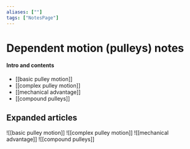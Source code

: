 ```yaml
---
aliases: [""]
tags: ["NotesPage"]
---
```


# Dependent motion (pulleys) notes

#### Intro and contents
- [[basic pulley motion]]
- [[complex pulley motion]]
- [[mechanical advantage]]
- [[compound pulleys]]

## Expanded articles

![[basic pulley motion]]
![[complex pulley motion]]
![[mechanical advantage]]
![[compound pulleys]]
